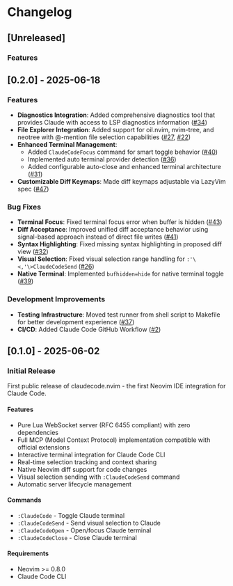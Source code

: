 # Changelog

## [Unreleased]

### Features



## [0.2.0] - 2025-06-18

### Features

- **Diagnostics Integration**: Added comprehensive diagnostics tool that provides Claude with access to LSP diagnostics information ([#34](https://github.com/coder/claudecode.nvim/pull/34))
- **File Explorer Integration**: Added support for oil.nvim, nvim-tree, and neotree with @-mention file selection capabilities ([#27](https://github.com/coder/claudecode.nvim/pull/27), [#22](https://github.com/coder/claudecode.nvim/pull/22))
- **Enhanced Terminal Management**:
  - Added `ClaudeCodeFocus` command for smart toggle behavior ([#40](https://github.com/coder/claudecode.nvim/pull/40))
  - Implemented auto terminal provider detection ([#36](https://github.com/coder/claudecode.nvim/pull/36))
  - Added configurable auto-close and enhanced terminal architecture ([#31](https://github.com/coder/claudecode.nvim/pull/31))
- **Customizable Diff Keymaps**: Made diff keymaps adjustable via LazyVim spec ([#47](https://github.com/coder/claudecode.nvim/pull/47))

### Bug Fixes

- **Terminal Focus**: Fixed terminal focus error when buffer is hidden ([#43](https://github.com/coder/claudecode.nvim/pull/43))
- **Diff Acceptance**: Improved unified diff acceptance behavior using signal-based approach instead of direct file writes ([#41](https://github.com/coder/claudecode.nvim/pull/41))
- **Syntax Highlighting**: Fixed missing syntax highlighting in proposed diff view ([#32](https://github.com/coder/claudecode.nvim/pull/32))
- **Visual Selection**: Fixed visual selection range handling for `:'\<,'\>ClaudeCodeSend` ([#26](https://github.com/coder/claudecode.nvim/pull/26))
- **Native Terminal**: Implemented `bufhidden=hide` for native terminal toggle ([#39](https://github.com/coder/claudecode.nvim/pull/39))

### Development Improvements

- **Testing Infrastructure**: Moved test runner from shell script to Makefile for better development experience ([#37](https://github.com/coder/claudecode.nvim/pull/37))
- **CI/CD**: Added Claude Code GitHub Workflow ([#2](https://github.com/coder/claudecode.nvim/pull/2))

## [0.1.0] - 2025-06-02

### Initial Release

First public release of claudecode.nvim - the first Neovim IDE integration for
Claude Code.

#### Features

- Pure Lua WebSocket server (RFC 6455 compliant) with zero dependencies
- Full MCP (Model Context Protocol) implementation compatible with official extensions
- Interactive terminal integration for Claude Code CLI
- Real-time selection tracking and context sharing
- Native Neovim diff support for code changes
- Visual selection sending with `:ClaudeCodeSend` command
- Automatic server lifecycle management

#### Commands

- `:ClaudeCode` - Toggle Claude terminal
- `:ClaudeCodeSend` - Send visual selection to Claude
- `:ClaudeCodeOpen` - Open/focus Claude terminal
- `:ClaudeCodeClose` - Close Claude terminal

#### Requirements

- Neovim >= 0.8.0
- Claude Code CLI
